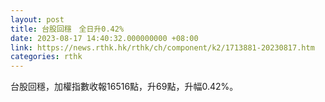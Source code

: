 ```yaml
---
layout: post
title: 台股回穩　全日升0.42%
date: 2023-08-17 14:40:32.000000000 +08:00
link: https://news.rthk.hk/rthk/ch/component/k2/1713881-20230817.htm
categories: rthk
---
```


台股回穩，加權指數收報16516點，升69點，升幅0.42%。
